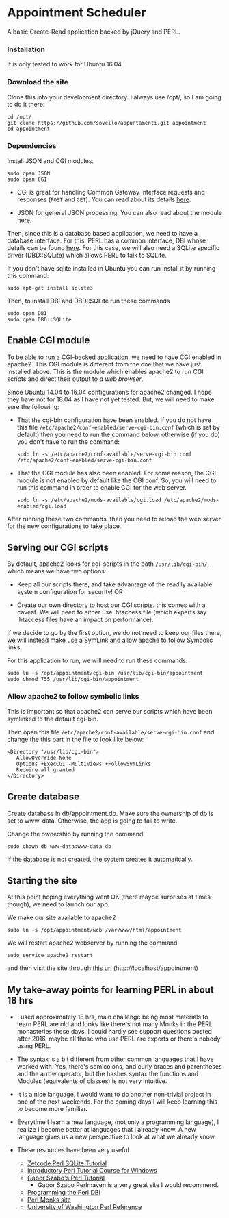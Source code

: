 # Appointment Scheduler

A basic Create-Read application backed by jQuery and PERL.

### Installation
It is only tested to work for Ubuntu 16.04

### Download the site
Clone this into your development directory. I always use /opt/, so I am going to do it there:

```
cd /opt/
git clone https://github.com/sovello/appuntamenti.git appointment
cd appointment
```

### Dependencies

Install JSON and CGI modules.

```
sudo cpan JSON
sudo cpan CGI
```

* CGI is great for handling Common Gateway Interface requests and responses (`POST` and `GET`).
You can read about its details [here](http://search.cpan.org/~lds/CGI.pm-3.43/CGI.pm).

* JSON for general JSON processing. You can also read about the module [here](http://search.cpan.org/~ishigaki/JSON-2.97001/lib/JSON.pm).


Then, since this is a database based application, we need to have a database interface. For this, PERL has
a common interface, DBI whose details can be found [here](http://search.cpan.org/~timb/DBI-1.641/DBI.pm).
For this case, we will also need a SQLite specific driver (DBD::SQLite) which allows PERL to talk to SQLite.

If you don't have sqlite installed in Ubuntu you can run install it by running this command:

```
sudo apt-get install sqlite3
```

Then, to install DBI and DBD::SQLite run these commands

```
sudo cpan DBI
sudo cpan DBD::SQLite
```

## Enable CGI module

To be able to run a CGI-backed application, we need to have CGI enabled in apache2. This CGI module is
different from the one that we have just installed above. This is the module which enables apache2
to run CGI scripts and direct their output to _a web browser_.

Since Ubuntu 14.04 to 16.04 configurations for apache2 changed. I hope they have not for 18.04 as I have not yet tested.
But, we will need to make sure the following:

* That the cgi-bin configuration have been enabled. If you do not have this file `/etc/apache2/conf-enabled/serve-cgi-bin.conf` (which is set by default) then you need to run the command below, otherwise (if you do) you don't have to run the command:
  ```
  sudo ln -s /etc/apache2/conf-available/serve-cgi-bin.conf /etc/apache2/conf-enabled/serve-cgi-bin.conf
  ```

* That the CGI module has also been enabled. For some reason, the CGI module is not enabled by default like the CGI conf. So, you will need to run this command in order to enable CGI for the web server.
  ```
  sudo ln -s /etc/apache2/mods-available/cgi.load /etc/apache2/mods-enabled/cgi.load
  ```

After running these two commands, then you need to reload the web server for the new configurations to take place.

## Serving our CGI scripts
By default, apache2 looks for cgi-scripts in the path `/usr/lib/cgi-bin/`, which means we have two options:

* Keep all our scripts there, and take advantage of the readily available system configuration for security! OR

* Create our own directory to host our CGI scripts. this comes with a caveat. We will need to either use .htaccess file
(which experts say .htaccess files have an impact on performance).

If we decide to go by the first option, we do not need to keep our files there, we will instead make use a SymLink and allow apache to follow Symbolic links.

For this application to run, we will need to run these commands:

```
sudo ln -s /opt/appointment/cgi-bin /usr/lib/cgi-bin/appointment
sudo chmod 755 /usr/lib/cgi-bin/appointment
```

### Allow apache2 to follow symbolic links

This is important so that apache2 can serve our scripts which have been symlinked to the default cgi-bin.

Then open this file `/etc/apache2/conf-available/serve-cgi-bin.conf`
and change the this part in the file to look like below:

```
<Directory "/usr/lib/cgi-bin">
   AllowOverride None
   Options +ExecCGI -MultiViews +FollowSymLinks
   Require all granted
</Directory>	
```

## Create database

Create database in db/appointment.db. Make sure the ownership of db is set to
www-data. Otherwise, the app is going to fail to write.

Change the ownership by running the command

```
sudo chown db www-data:www-data db
```

If the database is not created, the system creates it automatically.

## Starting the site
At this point hoping everything went OK (there maybe surprises at times though), we need to launch our app.

We make our site available to apache2

```
sudo ln -s /opt/appointment/web /var/www/html/appointment
```

We will restart apache2 webserver by running the command

```
sudo service apache2 restart
```
and then visit the site through [this url](http://localhost/appointment) (http://localhost/appointment)


## My take-away points for learning PERL in about 18 hrs

* I used approximately 18 hrs, main challenge being most materials to learn
PERL are old and looks like there's not many Monks in the PERL monasteries
these days. I could hardly see support questions posted after 2016, maybe all
those who use PERL are experts or there's nobody using PERL.

* The syntax is a bit different from other common languages that I have worked with.
Yes, there's semicolons, and curly braces and parentheses and the arrow operator, but
the hashes syntax the functions and Modules (equivalents of classes) is not very intuitive.

* It is a nice language, I would want to do another non-trivial project in one of the next weekends.
For the coming days I will keep learning this to become more familiar.

* Everytime I learn a new language, (not only a programming language), I realize
I become better at languages that I already know. A new language gives us
a new perspective to look at what we already know.

* These resources have been very useful
  * [Zetcode Perl SQLite Tutorial](http://zetcode.com/db/sqliteperltutorial/)
  * [Introductory Perl Tutorial Course for Windows](https://www.gossland.com/perlcourse/default/index)
  * [Gabor Szabo's Perl Tutorial](https://perlmaven.com/perl-tutorial)
    * Gabor Szabo Perlmaven is a very great site I would recommend.
  * [Programming the Perl DBI](https://docstore.mik.ua/orelly/linux/dbi/index.htm)
  * [Perl Monks site](http://www.perlmonks.org)
  * [University of Washington Perl Reference](http://www.washington.edu/perl5man/)